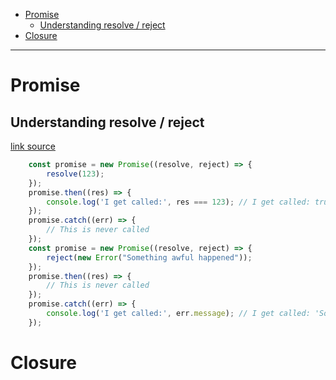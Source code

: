 
- [Promise](#promise)
    - [Understanding resolve / reject](#understanding-resolve--reject)
- [Closure](#closure)

---
# Promise
## Understanding resolve / reject
[link source](https://basarat.gitbooks.io/typescript/docs/promise.html)
```js
    const promise = new Promise((resolve, reject) => {
        resolve(123);
    });
    promise.then((res) => {
        console.log('I get called:', res === 123); // I get called: true
    });
    promise.catch((err) => {
        // This is never called
    });
    const promise = new Promise((resolve, reject) => {
        reject(new Error("Something awful happened"));
    });
    promise.then((res) => {
        // This is never called
    });
    promise.catch((err) => {
        console.log('I get called:', err.message); // I get called: 'Something awful happened'
    });
```
# Closure